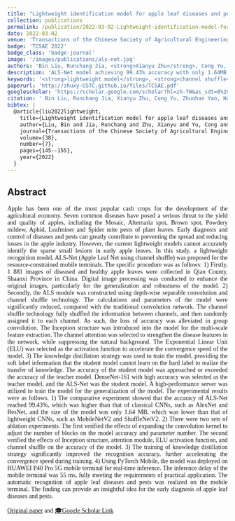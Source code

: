 ```yaml
---
title: "Lightweight identification model for apple leaf diseases and pests based on mobile terminals"
collection: publications
permalink: /publication/2022-03-02-Lightweight-identification-model-for-apple-leaf-diseases-and-pests-based-on-mobile-terminals
date: 2022-03-02
venue: 'Transactions of the Chinese Society of Agricultural Engineering (TCSAE)'
badge: 'TCSAE 2022'
badge_class: 'badge-journal'
image: '/images/publications/als-net.jpg'
authors: 'Bin Liu, Runchang Jia, <strong>Xianyu Zhu</strong>, Cong Yu, Zhuohan Yao, Haixi Zhang, Dongjian He'
description: 'ALS-Net model achieving 99.43% accuracy with only 1.64MB size for real-time apple leaf disease identification on mobile terminals.'
keywords: '<strong>lightweight model</strong>, <strong>channel shuffle</strong>, <strong>knowledge distillation</strong>, <strong>mobile deployment</strong>'
paperurl: 'http://zhuxy-USTC.github.io/files/TCSAE.pdf'
googlescholar: 'https://scholar.google.com/scholar?hl=zh-TW&as_sdt=0%2C5&q=面向移动端的苹果叶部病虫害轻量级识别模型&btnG=&oq=面向'
citation: ' Bin Liu, Runchang Jia, Xianyu Zhu, Cong Yu, Zhuohan Yao, Haixi Zhang, Dongjian He, &quot;Lightweight identification model for apple leaf diseases and pests based on mobile terminals.&quot; Transactions of the Chinese Society of Agricultural Engineering (TCSAE). 2022'
bibtex: |
  @article{liu2022lightweight,
    title={Lightweight identification model for apple leaf diseases and pests based on mobile terminals},
    author={Liu, Bin and Jia, Runchang and Zhu, Xianyu and Yu, Cong and Yao, Zhuohan and Zhang, Haixi and He, Dongjian},
    journal={Transactions of the Chinese Society of Agricultural Engineering},
    volume={38},
    number={7},
    pages={145--155},
    year={2022}
  }
---
```


## Abstract

<div style="font-family: 'Times New Roman', Times, serif;">
<p style="text-align: justify;">
Apple has been one of the most popular cash crops for the development of the agricultural economy. Seven common diseases have posed a serious threat to the yield and quality of apples, including the Mosaic, Alternaria spot, Brown spot, Powdery mildew, Aphid, Leafminer and Spider mite pests of plant leaves. Early diagnosis and control of diseases and pests can greatly contribute to preventing the spread and reducing losses in the apple industry. However, the current lightweight models cannot accurately identify the sparse small lesions in early apple leaves. In this study, a lightweight recognition model, ALS-Net (Apple Leaf Net using channel shuffle) was proposed for the resource-constrained mobile terminals. The specific procedure was as follows: 1) Firstly, 1 881 images of diseased and healthy apple leaves were collected in Qian County, Shaanxi Province in China. Digital image processing was conducted to enhance the original images, particularly for the generalization and robustness of the model. 2) Secondly, the ALS module was constructed using depth-wise separable convolution and channel shuffle technology. The calculations and parameters of the model were significantly reduced, compared with the traditional convolution network. The channel shuffle technology fully shuffled the information between channels, and then randomly assigned it to each channel. As such, the loss of accuracy was alleviated in group convolution. The Inception structure was introduced into the model for the multi-scale feature extraction. The channel attention was selected to strengthen the disease features in the network, while suppressing the natural background. The Exponential Linear Unit (ELU) was selected as the activation function to accelerate the convergence speed of the model. 3) The knowledge distillation strategy was used to train the model, providing the soft label information that the student model cannot learn on the hard label to realize the transfer of knowledge. The accuracy of the student model was approached or exceeded the accuracy of the teacher model. DenseNet-161 with high accuracy was selected as the teacher model, and the ALS-Net was the student model. A high-performance server was utilized to train the model for the generalization of the model. The experimental results were as follows. 1) The comparative experiment showed that the accuracy of ALS-Net reached 99.43%, which was higher than that of classical CNNs, such as AlexNet and ResNet, and the size of the model was only 1.64 MB, which was lower than that of lightweight CNNs, such as MobileNetV2 and ShuffleNetV2. 2) There were two sets of ablation experiments. The first verified the effects of expanding the convolution kernel to adjust the number of blocks on the model accuracy and parameter number. The second verified the effects of Inception structure, attention module, ELU activation function, and channel shuffle on the accuracy of the model. 3) The training of knowledge distillation strategy significantly improved the recognition accuracy, further accelerating the convergence speed during training. 4) Using PyTorch Mobile, the model was deployed on HUAWEI P40 Pro 5G mobile terminal for real-time inference. The inference delay of the mobile terminal was 55 ms, fully meeting the requirements of practical application. The automatic recognition of apple leaf diseases and pests was realized on the mobile terminal. The finding can provide an insightful idea for the early diagnosis of apple leaf diseases and pests.
<p>
<div>

<!-- [Original paper](http://zhuxy-USTC.github.io/files/TCSAE.pdf) and [Google Scholar Link](https://scholar.google.com/scholar?hl=zh-TW&as_sdt=0%2C5&q=面向移动端的苹果叶部病虫害轻量级识别模型&btnG=&oq=面向){:target="_blank"} -->

<a href="http://zhuxy-USTC.github.io/files/TCSAE.pdf">Original paper</a> and <a href="https://scholar.google.com/scholar?hl=zh-TW&as_sdt=0%2C5&q=面向移动端的苹果叶部病虫害轻量级识别模型&btnG=&oq=面向" target="_blank">🎓Google Scholar Link</a>